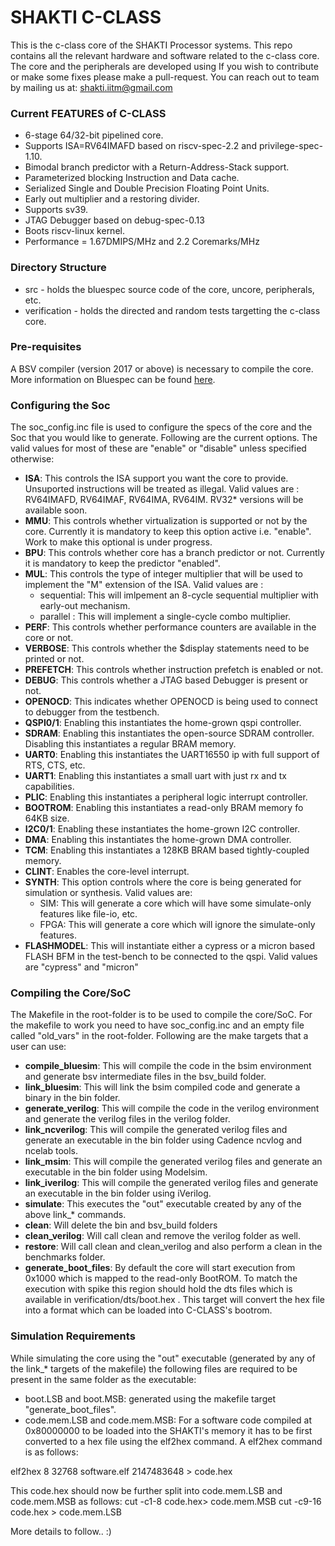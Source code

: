 # SHAKTI C-CLASS #

This is the c-class core of the SHAKTI Processor systems. This repo contains all the relevant
hardware and software related to the c-class core. The core and the peripherals are developed using If you wish to contribute or make some fixes please make a pull-request. You can reach out to team by mailing us at: shakti.iitm@gmail.com

### Current FEATURES of C-CLASS ###

* 6-stage 64/32-bit pipelined core.
* Supports ISA=RV64IMAFD based on riscv-spec-2.2 and privilege-spec-1.10.
* Bimodal branch predictor with a Return-Address-Stack support.
* Parameterized blocking Instruction and Data cache.
* Serialized Single and Double Precision Floating Point Units.
* Early out multiplier and a restoring divider.
* Supports sv39.
* JTAG Debugger based on debug-spec-0.13
* Boots riscv-linux kernel.
* Performance = 1.67DMIPS/MHz and 2.2 Coremarks/MHz



### Directory Structure ###

* src - holds the bluespec source code of the core, uncore, peripherals, etc.
* verification - holds the directed and random tests targetting the c-class core.


### Pre-requisites ###

A BSV compiler (version 2017 or above) is necessary to compile the core. More information
on Bluespec can be found [here](www.bluespec.com). 

### Configuring the Soc ###

The soc_config.inc file is used to configure the specs of the core and the Soc that you would like to generate. Following are the current options. The valid values for most of these are "enable" or "disable" unless specified otherwise:

* __ISA__: This controls the ISA support you want the core to provide. Unsuported instructions will be treated as illegal. Valid values are : RV64IMAFD, RV64IMAF, RV64IMA, RV64IM. RV32* versions will be available soon.
* __MMU__: This controls whether virtualization is supported or not by the core. Currently it is mandatory to keep this option active i.e. "enable". Work to make this optional is under progress.
* __BPU__: This controls whether core has a branch predictor or not. Currently it is mandatory to keep the predictor "enabled".
* __MUL__: This controls the type of integer multiplier that will be used to implement the "M" extension of the ISA. Valid values are :
     * sequential: This will imlpement an 8-cycle sequential multiplier with early-out mechanism.
     * parallel  : This will implement a single-cycle combo multiplier.
* __PERF__: This controls whether performance counters are available in the core or not.
* __VERBOSE__: This controls whether the $display statements need to be printed or not.
* __PREFETCH__: This controls whether instruction prefetch is enabled or not. 
* __DEBUG__: This controls whether a JTAG based Debugger is present or not.
* __OPENOCD__: This indicates whether OPENOCD is being used to connect to debugger from the testbench.
* __QSPI0/1__: Enabling this instantiates the home-grown qspi controller.
* __SDRAM__: Enabling this instantiates the open-source SDRAM controller. Disabling this instantiates a regular BRAM memory.
* __UART0__: Enabling this instantiates the UART16550 ip with full support of RTS, CTS, etc.
* __UART1__: Enabling this instantiates a small uart with just rx and tx capabilities.
* __PLIC__: Enabling this instantiates a peripheral logic interrupt controller.
* __BOOTROM__: Enabling this instantiates a read-only BRAM memory fo 64KB size.
* __I2C0/1__: Enabling these instantiates the home-grown I2C controller.
* __DMA__: Enabling this instantiates the home-grown DMA controller.
* __TCM__: Enabling this instantiates a 128KB BRAM based tightly-coupled memory.
* __CLINT__: Enables the core-level interrupt.
* __SYNTH__: This option controls where the core is being generated for simulation or synthesis. Valid values are:
     * SIM: This will generate a core which will have some simulate-only features like file-io, etc.
     * FPGA: This will generate a core which will ignore the simulate-only features.
* __FLASHMODEL__: This will instantiate either a cypress or a micron based FLASH BFM in the test-bench to be connected to the qspi. Valid values are "cypress" and "micron"

### Compiling the Core/SoC ###

The Makefile in the root-folder is to be used to compile the core/SoC. For the makefile to work you need to have soc_config.inc and an empty file called "old_vars" in the root-folder. Following are the make targets that a user can use:

* __compile_bluesim__: This will compile the code in the bsim environment and generate bsv intermediate files in the bsv_build folder.
* __link_bluesim__: This will link the bsim compiled code and generate a binary in the bin folder.
* __generate_verilog__: This will compile the code in the verilog environment and generate the verilog files in the verilog folder.
* __link_ncverilog__: This will compile the generated verilog files and generate an executable in the bin folder using Cadence ncvlog and ncelab tools.
* __link_msim__: This will compile the generated verilog files and generate an executable in the bin folder using Modelsim.
* __link_iverilog__: This will compile the generated verilog files and generate an executable in the bin folder using iVerilog.
* __simulate__: This executes the "out" executable created by any of the above link_* commands.
* __clean__: Will delete the bin and bsv_build folders
* __clean_verilog__: Will call clean and remove the verilog folder as well.
* __restore__: Will call clean and clean_verilog  and also perform a clean in the benchmarks folder.
* __generate_boot_files__: By default the core will start execution from 0x1000 which is mapped to the read-only BootROM. To match the execution with spike this region should hold the dts files which is available in verification/dts/boot.hex . This target will convert the hex file into a format which can be loaded into C-CLASS's bootrom.

### Simulation Requirements ###

While simulating the core using the "out" executable (generated by any of the link_* targets of the makefile) the following files are required to be present in the same folder as the executable:

* boot.LSB and boot.MSB: generated using the makefile target "generate_boot_files".
* code.mem.LSB and code.mem.MSB: For a software code compiled at 0x80000000 to be loaded into the SHAKTI's memory it has to be first converted to a hex file using the elf2hex command. A elf2hex command is as follows:

elf2hex 8 32768 software.elf 2147483648 > code.hex

This code.hex should now be further split into code.mem.LSB and code.mem.MSB as follows:
   cut -c1-8 code.hex> code.mem.MSB 
   cut -c9-16 code.hex > code.mem.LSB 

More details to follow.. :)







































